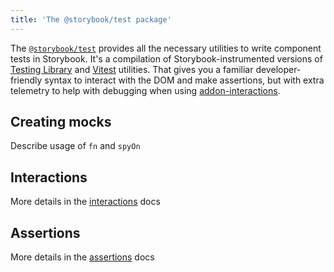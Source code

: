 ```yaml
---
title: 'The @storybook/test package'
---
```


The [`@storybook/test`](https://npmjs.com/package/@storybook/test) provides all the necessary utilities to write component tests in Storybook. It's a compilation of Storybook-instrumented versions of [Testing Library](https://testing-library.com/) and [Vitest](https://vitest.dev) utilities. That gives you a familiar developer-friendly syntax to interact with the DOM and make assertions, but with extra telemetry to help with debugging when using [addon-interactions](../essentials/interactions.md).

## Creating mocks

Describe usage of `fn` and `spyOn`

## Interactions

More details in the [interactions](./storybook-test-interactions.md) docs

## Assertions

More details in the [assertions](./storybook-test-assertions.md) docs



